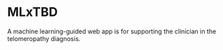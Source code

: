 # MLxTBD
A machine learning-guided web app is for supporting the clinician in the telomeropathy diagnosis.

